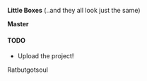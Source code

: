 <b>Little Boxes</b> (..and they all look just the same)

<p><b>Master</b></p>

<h4>TODO</h4>
<ul>
<li>Upload the project!</li>
</ul>

<p>Ratbutgotsoul</p>
